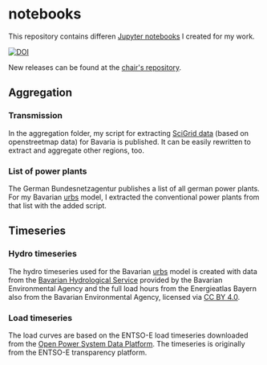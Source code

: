 # notebooks

This repository contains differen [Jupyter notebooks](https://jupyter-notebook-beginner-guide.readthedocs.io/en/latest/what_is_jupyter.html) I created for my work.

[![DOI](https://zenodo.org/badge/100687226.svg)](https://zenodo.org/badge/latestdoi/100687226)

New releases can be found at the [chair's repository](https://github.com/tum-ens/notebooks/releases).

## Aggregation

### Transmission
In the aggregation folder, my script for extracting [SciGrid data](http://www.scigrid.de/pages/downloads.html) (based on openstreetmap data) for Bavaria is published. It can be easily rewritten to extract and aggregate other regions, too.

### List of power plants
The German Bundesnetzagentur publishes a list of all german power plants. For my Bavarian [urbs](https://github.com/tum-ens/urbs) model, I extracted the conventional power plants from that list with the added script.

## Timeseries

### Hydro timeseries
The hydro timeseries used for the Bavarian [urbs](https://github.com/tum-ens/urbs) model is created with data from the [Bavarian Hydrological Service](http://www.gkd.bayern.de/fluesse/abfluss/karten/index.php?thema=gkd&rubrik=fluesse&produkt=wasserstand&gknr=0&sp=en) provided by the Bavarian Environmental Agency and the full load hours from the Energieatlas Bayern also from the Bavarian Environmental Agency, licensed via [CC BY 4.0](https://creativecommons.org/licenses/by/4.0/).

### Load timeseries
The load curves are based on the ENTSO-E load timeseries downloaded from the [Open Power System Data Platform](https://data.open-power-system-data.org/time_series/). The timeseries is originally from the ENTSO-E transparency platform.
